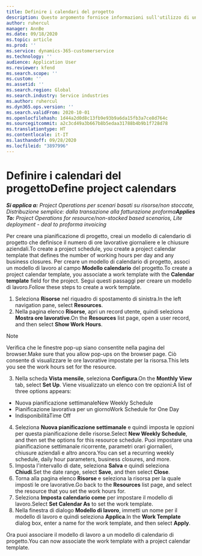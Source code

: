 ```yaml
---
title: Definire i calendari del progetto
description: Questo argomento fornisce informazioni sull'utilizzo di un calendario di progetto per tenere traccia della pianificazione del progetto.
author: ruhercul
manager: AnnBe
ms.date: 09/18/2020
ms.topic: article
ms.prod: ''
ms.service: dynamics-365-customerservice
ms.technology: ''
audience: Application User
ms.reviewer: kfend
ms.search.scope: ''
ms.custom: ''
ms.assetid: ''
ms.search.region: Global
ms.search.industry: Service industries
ms.author: ruhercul
ms.dyn365.ops.version: ''
ms.search.validFrom: 2020-10-01
ms.openlocfilehash: 1d44a2d0d8c13fb9e93b9a6da15fb3a7ce8d764c
ms.sourcegitcommit: a2c3cd49a3b667b8b5edaa31788b4b9b1f728d78
ms.translationtype: HT
ms.contentlocale: it-IT
ms.lasthandoff: 09/28/2020
ms.locfileid: "3897996"
---
```

# <a name="define-project-calendars"></a><span data-ttu-id="bc36d-103">Definire i calendari del progetto</span><span class="sxs-lookup"><span data-stu-id="bc36d-103">Define project calendars</span></span>

<span data-ttu-id="bc36d-104">_**Si applica a:** Project Operations per scenari basati su risorse/non stoccate, Distribuzione semplice: dalla transazione alla fatturazione proforma_</span><span class="sxs-lookup"><span data-stu-id="bc36d-104">_**Applies To:** Project Operations for resource/non-stocked based scenarios, Lite deployment - deal to proforma invoicing_</span></span>

<span data-ttu-id="bc36d-105">Per creare una pianificazione di progetto, creai un modello di calendario di progetto che definisce il numero di ore lavorative giornaliere e le chiusure aziendali.</span><span class="sxs-lookup"><span data-stu-id="bc36d-105">To create a project schedule, you create a project calendar template that defines the number of working hours per day and any business closures.</span></span> <span data-ttu-id="bc36d-106">Per creare un modello di calendario di progetto, associ un modello di lavoro al campo **Modello calendario** del progetto.</span><span class="sxs-lookup"><span data-stu-id="bc36d-106">To create a project calendar template, you associate a work template with the **Calendar template** field for the project.</span></span> <span data-ttu-id="bc36d-107">Segui questi passaggi per creare un modello di lavoro.</span><span class="sxs-lookup"><span data-stu-id="bc36d-107">Follow these steps to create a work template.</span></span>

1. <span data-ttu-id="bc36d-108">Seleziona **Risorse** nel riquadro di spostamento di sinistra.</span><span class="sxs-lookup"><span data-stu-id="bc36d-108">In the left navigation pane, select **Resources**.</span></span> 
2. <span data-ttu-id="bc36d-109">Nella pagina elenco **Risorse**, apri un record utente, quindi seleziona **Mostra ore lavorative**.</span><span class="sxs-lookup"><span data-stu-id="bc36d-109">On the **Resources** list page, open a user record, and then select **Show Work Hours**.</span></span>

  > [!NOTE]
  > <span data-ttu-id="bc36d-110">Verifica che le finestre pop-up siano consentite nella pagina del browser.</span><span class="sxs-lookup"><span data-stu-id="bc36d-110">Make sure that you allow pop-ups on the browser page.</span></span> <span data-ttu-id="bc36d-111">Ciò consente di visualizzare le ore lavorative impostate per la risorsa.</span><span class="sxs-lookup"><span data-stu-id="bc36d-111">This lets you see the work hours set for the resource.</span></span>
  
3. <span data-ttu-id="bc36d-112">Nella scheda **Vista mensile**, seleziona **Configura**.</span><span class="sxs-lookup"><span data-stu-id="bc36d-112">On the **Monthly View** tab, select **Set Up**.</span></span> <span data-ttu-id="bc36d-113">Viene visualizzato un elenco con tre opzioni:</span><span class="sxs-lookup"><span data-stu-id="bc36d-113">A list of three options appears:</span></span> 

  - <span data-ttu-id="bc36d-114">Nuova pianificazione settimanale</span><span class="sxs-lookup"><span data-stu-id="bc36d-114">New Weekly Schedule</span></span>
  - <span data-ttu-id="bc36d-115">Pianificazione lavorativa per un giorno</span><span class="sxs-lookup"><span data-stu-id="bc36d-115">Work Schedule for One Day</span></span>
  - <span data-ttu-id="bc36d-116">Indisponibilità</span><span class="sxs-lookup"><span data-stu-id="bc36d-116">Time Off</span></span>

4. <span data-ttu-id="bc36d-117">Seleziona **Nuova pianificazione settimanale** e quindi imposta le opzioni per questa pianificazione delle risorse.</span><span class="sxs-lookup"><span data-stu-id="bc36d-117">Select **New Weekly Schedule**, and then set the options for this resource schedule.</span></span> <span data-ttu-id="bc36d-118">Puoi impostare una pianificazione settimanale ricorrente, parametri orari giornalieri, chiusure aziendali e altro ancora.</span><span class="sxs-lookup"><span data-stu-id="bc36d-118">You can set a recurring weekly schedule, daily hour parameters, business closures, and more.</span></span>
5. <span data-ttu-id="bc36d-119">Imposta l'intervallo di date, seleziona **Salva** e quindi seleziona **Chiudi**.</span><span class="sxs-lookup"><span data-stu-id="bc36d-119">Set the date range, select **Save**, and then select **Close**.</span></span> 
6. <span data-ttu-id="bc36d-120">Torna alla pagina elenco **Risorse** e seleziona la risorsa per la quale imposti le ore lavorative.</span><span class="sxs-lookup"><span data-stu-id="bc36d-120">Go back to the **Resources** list page, and select the resource that you set the work hours for.</span></span> 
7. <span data-ttu-id="bc36d-121">Seleziona **Imposta calendario come** per impostare il modello di lavoro.</span><span class="sxs-lookup"><span data-stu-id="bc36d-121">Select **Set Calendar As** to set the work template.</span></span> 
8. <span data-ttu-id="bc36d-122">Nella finestra di dialogo **Modello di lavoro**, immetti un nome per il modello di lavoro e quindi seleziona **Applica**.</span><span class="sxs-lookup"><span data-stu-id="bc36d-122">In the **Work Template** dialog box, enter a name for the work template, and then select **Apply**.</span></span> 

<span data-ttu-id="bc36d-123">Ora puoi associare il modello di lavoro a un modello di calendario di progetto.</span><span class="sxs-lookup"><span data-stu-id="bc36d-123">You can now associate the work template with a project calendar template.</span></span>

